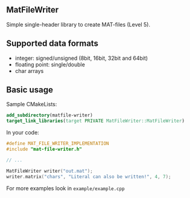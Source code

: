 MatFileWriter
-------------

Simple single-header library to create MAT-files (Level 5).

Supported data formats
----------------------

* integer: signed/unsigned (8bit, 16bit, 32bit and 64bit)
* floating point: single/double
* char arrays

Basic usage
-----------

Sample CMakeLists:
```cmake
add_subdirectory(matfile-writer)
target_link_libraries(target PRIVATE MatFileWriter::MatFileWriter)
```
In your code:
```c++
#define MAT_FILE_WRITER_IMPLEMENTATION
#include "mat-file-writer.h"

// ...

MatFileWriter writer("out.mat");
writer.matrix("chars", "Literal can also be written!", 4, 7);
```
For more examples look in `example/example.cpp`
